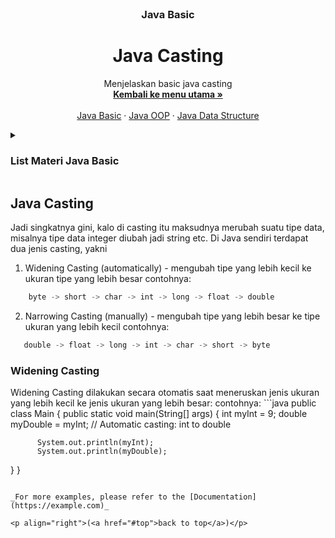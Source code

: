 <br />
<div align="center">
  <h3 align="center">Java Basic</h3>
  <h1>Java Casting</h1>

  <p align="center">
    Menjelaskan basic java casting
    <br />
    <a href="https://github.com/falahdrrhmn/Tutorial-Java"><strong>Kembali ke menu utama »</strong></a>
    <br />
    <br />
    <a href="https://github.com/othneildrew/Best-README-Template">Java Basic</a>
    ·
    <a href="https://github.com/othneildrew/Best-README-Template/issues">Java OOP</a>
    ·
    <a href="https://github.com/othneildrew/Best-README-Template/issues">Java Data Structure</a>
  </p>
</div>

<!-- TABLE OF CONTENTS -->
<details>
  <summary><H3>List Materi Java Basic</H3></summary>
  <ol>
    <li>
      <a href="#about-the-project">Java Basic</a>
      <ul>
        <li><a href="#built-with">Sejarah Java</a></li>
        <li><a href="#built-with">Syntax Dasar Hello World!</a></li>
        <li><a href="#built-with">Commant</a></li>
        <li><a href="#built-with">Variables</a></li>
        <li><a href="#built-with">Tipe Data</a></li>
        <li><a href="#built-with">Casting</a></li>
        <li><a href="#built-with">Operator</a></li>
        <li><a href="#built-with">Java String</a></li>
        <li><a href="#built-with">Java Math</a></li>
        <li><a href="#built-with">Java If-else Statement</a></li>
        <li><a href="#built-with">Java Switch Statement</a></li>
        <li><a href="#built-with">Built looping</a></li>
        <li><a href="#built-with">Java Array</a></li>
        <li><a href="#built-with">Java Methods</a></li>
      </ul>
    </li>
  </ol>
</details>

## Java Casting

Jadi singkatnya gini, kalo di casting itu maksudnya merubah suatu tipe data, misalnya tipe data integer diubah jadi string etc. 
Di Java sendiri terdapat dua jenis casting, yakni 
1. Widening Casting (automatically) - mengubah tipe yang lebih kecil ke ukuran tipe yang lebih besar
contohnya: 
```js
    byte -> short -> char -> int -> long -> float -> double
```
2. Narrowing Casting (manually) - mengubah tipe yang lebih besar ke tipe ukuran yang lebih kecil
contohnya: 
```js
   double -> float -> long -> int -> char -> short -> byte 
```

<h3>Widening Casting</h3>
Widening Casting dilakukan secara otomatis saat meneruskan jenis ukuran yang lebih kecil ke jenis ukuran yang lebih besar:
contohnya:
```java
    public class Main {
        public static void main(String[] args) {
          int myInt = 9;
          double myDouble = myInt; // Automatic casting: int to double

          System.out.println(myInt);
          System.out.println(myDouble);
  }
}
```

_For more examples, please refer to the [Documentation](https://example.com)_

<p align="right">(<a href="#top">back to top</a>)</p>
